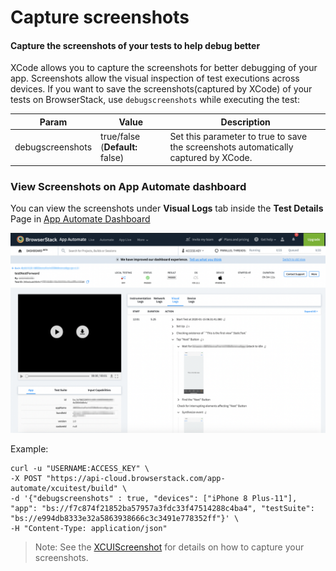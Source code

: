 # Capture screenshots
#### Capture the screenshots of your tests to help debug better

XCode allows you to capture the screenshots for better debugging of your app. Screenshots allow the visual inspection of test executions across devices.
If you want to save the screenshots(captured by XCode) of your tests on BrowserStack, use `debugscreenshots` while executing the test:

| Param               	| Value                           | Description                           |
|---------------------- |-------------------------------- | ------------------------------------- |
| debugscreenshots    	| true/false (**Default:** false)     | Set this parameter to true to save the screenshots automatically captured by XCode.  	|

### View Screenshots on App Automate dashboard 
You can view the screenshots under **Visual Logs** tab inside the **Test Details** Page in [App Automate Dashboard](https://app-automate.browserstack.com/dashboard)


![screenshots](https://github.com/akanksha260991/Documentation-Jekyll/blob/master/Screenshot%202020-03-09%20at%201.09.39%20PM.png)

Example:
```
curl -u "USERNAME:ACCESS_KEY" \
-X POST "https://api-cloud.browserstack.com/app-automate/xcuitest/build" \
-d '{"debugscreenshots" : true, "devices": ["iPhone 8 Plus-11"], "app": "bs://f7c874f21852ba57957a3fdc33f47514288c4ba4", "testSuite": "bs://e994db8333e32a5863938666c3c3491e778352ff"}' \
-H "Content-Type: application/json" 
```

>Note: See the [XCUIScreenshot](https://developer.apple.com/documentation/xctest/xcuiscreenshot) for details on how to capture your screenshots.
